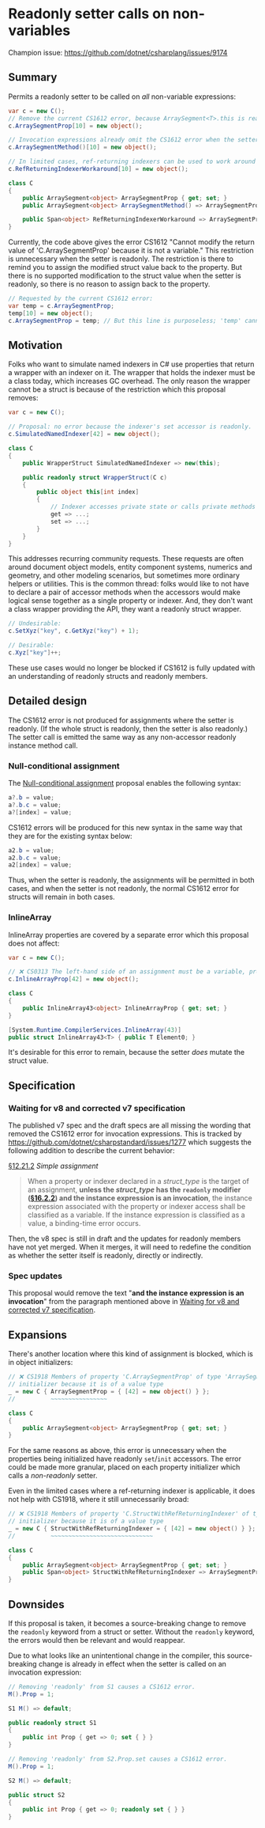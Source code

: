 # Readonly setter calls on non-variables

Champion issue: <https://github.com/dotnet/csharplang/issues/9174>

## Summary

Permits a readonly setter to be called on _all_ non-variable expressions:

```cs
var c = new C();
// Remove the current CS1612 error, because ArraySegment<T>.this is readonly:
c.ArraySegmentProp[10] = new object();

// Invocation expressions already omit the CS1612 error when the setter is readonly:
c.ArraySegmentMethod()[10] = new object();

// In limited cases, ref-returning indexers can be used to work around this:
c.RefReturningIndexerWorkaround[10] = new object();

class C
{
    public ArraySegment<object> ArraySegmentProp { get; set; }
    public ArraySegment<object> ArraySegmentMethod() => ArraySegmentProp;

    public Span<object> RefReturningIndexerWorkaround => ArraySegmentProp.AsSpan();
}
```

Currently, the code above gives the error CS1612 "Cannot modify the return value of 'C.ArraySegmentProp' because it is not a variable." This restriction is unnecessary when the setter is readonly. The restriction is there to remind you to assign the modified struct value back to the property. But there is no supported modification to the struct value when the setter is readonly, so there is no reason to assign back to the property.

```cs
// Requested by the current CS1612 error:
var temp = c.ArraySegmentProp;
temp[10] = new object();
c.ArraySegmentProp = temp; // But this line is purposeless; 'temp' cannot have changed.
```

## Motivation

Folks who want to simulate named indexers in C# use properties that return a wrapper with an indexer on it. The wrapper that holds the indexer must be a class today, which increases GC overhead. The only reason the wrapper cannot be a struct is because of the restriction which this proposal removes:

```cs
var c = new C();

// Proposal: no error because the indexer's set accessor is readonly.
c.SimulatedNamedIndexer[42] = new object();

class C
{
    public WrapperStruct SimulatedNamedIndexer => new(this);

    public readonly struct WrapperStruct(C c)
    {
        public object this[int index]
        {
            // Indexer accesses private state or calls private methods in 'C'
            get => ...;
            set => ...;
        }
    }
}
```

This addresses recurring community requests. These requests are often around document object models, entity component systems, numerics and geometry, and other modeling scenarios, but sometimes more ordinary helpers or utilities. This is the common thread: folks would like to not have to declare a pair of accessor methods when the accessors would make logical sense together as a single property or indexer. And, they don't want a class wrapper providing the API, they want a readonly struct wrapper.

```cs
// Undesirable:
c.SetXyz("key", c.GetXyz("key") + 1);

// Desirable:
c.Xyz["key"]++;
```

These use cases would no longer be blocked if CS1612 is fully updated with an understanding of readonly structs and readonly members.

## Detailed design

The CS1612 error is not produced for assignments where the setter is readonly. (If the whole struct is readonly, then the setter is also readonly.) The setter call is emitted the same way as any non-accessor readonly instance method call.

### Null-conditional assignment

The [Null-conditional assignment](https://github.com/dotnet/csharplang/blob/main/proposals/null-conditional-assignment.md) proposal enables the following syntax:

```cs
a?.b = value;
a?.b.c = value;
a?[index] = value;
```

CS1612 errors will be produced for this new syntax in the same way that they are for the existing syntax below:

```cs
a2.b = value;
a2.b.c = value;
a2[index] = value;
```

Thus, when the setter is readonly, the assignments will be permitted in both cases, and when the setter is not readonly, the normal CS1612 error for structs will remain in both cases.

### InlineArray

InlineArray properties are covered by a separate error which this proposal does not affect:

```cs
var c = new C();

// ❌ CS0313 The left-hand side of an assignment must be a variable, property or indexer
c.InlineArrayProp[42] = new object();

class C
{
    public InlineArray43<object> InlineArrayProp { get; set; }
}

[System.Runtime.CompilerServices.InlineArray(43)]
public struct InlineArray43<T> { public T Element0; }
```

It's desirable for this error to remain, because the setter _does_ mutate the struct value.

## Specification

### Waiting for v8 and corrected v7 specification

The published v7 spec and the draft specs are all missing the wording that removed the CS1612 error for invocation expressions. This is tracked by <https://github.com/dotnet/csharpstandard/issues/1277> which suggests the following addition to describe the current behavior:

[§12.21.2](https://github.com/dotnet/csharpstandard/blob/standard-v7/standard/expressions.md#12212-simple-assignment) _Simple assignment_
> When a property or indexer declared in a _struct_type_ is the target of an assignment, **unless the _struct_type_ has the `readonly` modifier ([§16.2.2](https://github.com/dotnet/csharpstandard/blob/standard-v7/standard/structs.md#1622-struct-modifiers)) and the instance expression is an invocation**, the instance expression associated with the property or indexer access shall be classified as a variable. If the instance expression is classified as a value, a binding-time error occurs.

Then, the v8 spec is still in draft and the updates for readonly members have not yet merged. When it merges, it will need to redefine the condition as whether the setter itself is readonly, directly or indirectly.

### Spec updates

This proposal would remove the text "**and the instance expression is an invocation**" from the paragraph mentioned above in [Waiting for v8 and corrected v7 specification](#waiting-for-v8-and-corrected-v7-specification).

## Expansions

There's another location where this kind of assignment is blocked, which is in object initializers:

```cs
// ❌ CS1918 Members of property 'C.ArraySegmentProp' of type 'ArraySegment<object>' cannot be assigned with an object
// initializer because it is of a value type
_ = new C { ArraySegmentProp = { [42] = new object() } };
//          ~~~~~~~~~~~~~~~~

class C
{
    public ArraySegment<object> ArraySegmentProp { get; set; }
}
```

For the same reasons as above, this error is unnecessary when the properties being initialized have readonly `set`/`init` accessors. The error could be made more granular, placed on each property initializer which calls a _non-readonly_ setter.

Even in the limited cases where a ref-returning indexer is applicable, it does not help with CS1918, where it still unnecessarily broad:

```cs
// ❌ CS1918 Members of property 'C.StructWithRefReturningIndexer' of type 'Span<object>' cannot be assigned with an object
// initializer because it is of a value type
_ = new C { StructWithRefReturningIndexer = { [42] = new object() } };
//          ~~~~~~~~~~~~~~~~~~~~~~~~~~~~~

class C
{
    public ArraySegment<object> ArraySegmentProp { get; set; }
    public Span<object> StructWithRefReturningIndexer => ArraySegmentProp.AsSpan();
}
```

## Downsides

If this proposal is taken, it becomes a source-breaking change to remove the `readonly` keyword from a struct or setter. Without the `readonly` keyword, the errors would then be relevant and would reappear.

Due to what looks like an unintentional change in the compiler, this source-breaking change is already in effect when the setter is called on an invocation expression:

```cs
// Removing 'readonly' from S1 causes a CS1612 error.
M().Prop = 1;

S1 M() => default;

public readonly struct S1
{
    public int Prop { get => 0; set { } }
}
```

```cs
// Removing 'readonly' from S2.Prop.set causes a CS1612 error.
M().Prop = 1;

S2 M() => default;

public struct S2
{
    public int Prop { get => 0; readonly set { } }
}
```
